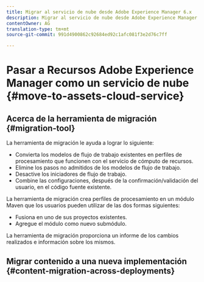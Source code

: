 ```yaml
---
title: Migrar al servicio de nube desde Adobe Experience Manager 6.x
description: Migrar al servicio de nube desde Adobe Experience Manager 6.x
contentOwner: AG
translation-type: tm+mt
source-git-commit: 991d4900862c92684ed92c1afc081f3e2d76c7ff

---
```



# Pasar a Recursos Adobe Experience Manager como un servicio de nube {#move-to-assets-cloud-service}

<!-- About the need to move from previous AEM deployment to a cloud service deployment. And how does Adobe help do it OOTB?
-->

## Acerca de la herramienta de migración {#migration-tool}

<!-- 
Link back to information about the tool in the Experience Manager as a Cloud Service docs if the tool works the same for Sites and Assets. Document the Assets-specific information here.

* What is the migration tool called? Is there a branding term for it?
* How much do we want to elaborate about the Pattern Detector rules? Is there a branding term for it?
* Before migrating using the tool, is any prepping required?
* See CQ-4271901

-->

La herramienta de migración le ayuda a lograr lo siguiente:

* Convierta los modelos de flujo de trabajo existentes en perfiles de procesamiento que funcionen con el servicio de cómputo de recursos.
* Elimine los pasos no admitidos de los modelos de flujo de trabajo.
* Desactive los iniciadores de flujo de trabajo.
* Combine las configuraciones, después de la confirmación/validación del usuario, en el código fuente existente.

La herramienta de migración crea perfiles de procesamiento en un módulo Maven que los usuarios pueden utilizar de las dos formas siguientes:

* Fusiona en uno de sus proyectos existentes.
* Agregue el módulo como nuevo submódulo.

La herramienta de migración proporciona un informe de los cambios realizados e información sobre los mismos.

<!--  

What is the output of the tool, besides migrated content.

Give details about reports and logs of the tool. 

* How to access the report, including required permissions.
* How to read/interpret the report.
* Location of logs. How to read the logs.
* What common errors to look for. Troubleshooting for these errors.

-->

## Migrar contenido a una nueva implementación {#content-migration-across-deployments}
